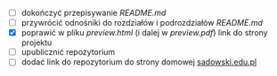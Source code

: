 - [ ] dokończyć przepisywanie _README.md_
- [ ] przywrócić odnośniki do rozdziałów i podrozdziałów _README.md_
- [x] poprawić w pliku _preview.html_ (i dalej w _preview.pdf_) link do strony projektu
- [ ] upublicznić repozytorium
- [ ] dodać link do repozytorium do strony domowej [sadowski.edu.pl](https://www.sadowski.edu.pl)